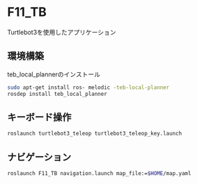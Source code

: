 # F11_TB
Turtlebot3を使用したアプリケーション
## 環境構築
teb_local_plannerのインストール
```bash
sudo apt-get install ros- melodic -teb-local-planner
rosdep install teb_local_planner
```
## キーボード操作
```bash
roslaunch turtlebot3_teleop turtlebot3_teleop_key.launch
```
## ナビゲーション
```bash
roslaunch F11_TB navigation.launch map_file:=$HOME/map.yaml
```